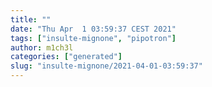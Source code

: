 ```yaml
---
title: ""
date: "Thu Apr  1 03:59:37 CEST 2021"
tags: ["insulte-mignone", "pipotron"]
author: m1ch3l
categories: ["generated"]
slug: "insulte-mignone/2021-04-01-03:59:37"
---
```



